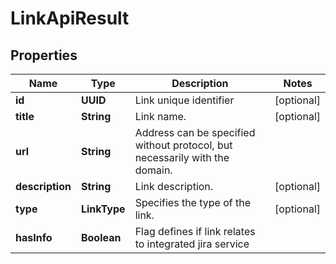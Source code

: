 

# LinkApiResult


## Properties

| Name | Type | Description | Notes |
|------------ | ------------- | ------------- | -------------|
|**id** | **UUID** | Link unique identifier |  [optional] |
|**title** | **String** | Link name. |  [optional] |
|**url** | **String** | Address can be specified without protocol, but necessarily with the domain. |  |
|**description** | **String** | Link description. |  [optional] |
|**type** | **LinkType** | Specifies the type of the link. |  [optional] |
|**hasInfo** | **Boolean** | Flag defines if link relates to integrated jira service |  |



